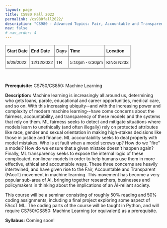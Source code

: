 ```yaml
---
layout: page
title: CS980 Fall 2022
permalink: /cs980fall2022/
description: "CS980 - Advanced Topics: Fair, Accountable and Transparent Machine Learning"
nav: false
# nav_order: 4
---
```




<style type="text/css">
.tg  {border-collapse:collapse;border-spacing:0;}
.tg td{border-color:black;border-style:solid;border-width:1px;font-family:Arial, sans-serif;font-size:14px;
  overflow:hidden;padding:10px 5px;word-break:normal;}
.tg th{border-color:black;border-style:solid;border-width:1px;font-family:Arial, sans-serif;font-size:14px;
  font-weight:normal;overflow:hidden;padding:10px 5px;word-break:normal;}
.tg .tg-0pky{border-color:inherit;text-align:left;vertical-align:top}
</style>
<table class="tg">
<!-- <table> -->
<thead>
  <tr>
    <th class="tg-0pky"><span style="font-weight:bold">Start Date</span></th>
    <th class="tg-0pky"><span style="font-weight:bold">End Date</span></th>
    <th class="tg-0pky"><span style="font-weight:bold">Days</span></th>
    <th class="tg-0pky"><span style="font-weight:bold">Time</span></th>
    <th class="tg-0pky"><span style="font-weight:bold">Location</span></th>
  </tr>
</thead>
<tbody>
  <tr>
    <td class="tg-0pky">8/29/2022</td>
    <td class="tg-0pky">12/12/2022</td>
    <td class="tg-0pky">TR</td>
    <td class="tg-0pky">5:10pm - 6:30pm</td>
    <td class="tg-0pky">KING N233</td>
  </tr>
</tbody>
</table>
<br/>


**Prerequisite:** CS750/CS850: Machine Learning

**Description:**
Machine learning is increasingly all around us, determining who gets loans, parole, educational and career opportunities, medical care, and so on. With this increasing ubiquity--and with the increasing power and complexity of modern machine learning--have come concerns about the fairness, accountability, and transparency of these models and the systems that rely on them.  ML fairness seeks to detect and mitigate situations where models learn to unethically (and often illegally) rely on protected attributes like race, gender and sexual orientation in making high-stakes decisions like those in justice and finance. ML accountability seeks to deal properly with model mistakes. Who is at fault when a model screws up? How do we "fire" a model? How do we ensure that a given mistake doesn't happen again? Finally, ML transparency seeks to expose the internal logic of these complicated, nonlinear models in order to help humans use them in more effective, ethical and accountable ways. These three concerns are heavily intertwined, and have given rise to the Fair, Accountable and Transparent (FAccT) movement in machine learning. This movement has become a very popular sub-area of AI, bringing together researchers, businesses and policymakers in thinking about the implications of an AI-reliant society. 

This course will be a seminar consisting of roughly 50% reading and 50% coding assignments, including a final project exploring some aspect of FAccT ML. The coding parts of the course will be taught in Python, and will require CS750/CS850: Machine Learning (or equivalent) as a prerequisite. 

**Syllabus:**
Coming soon!